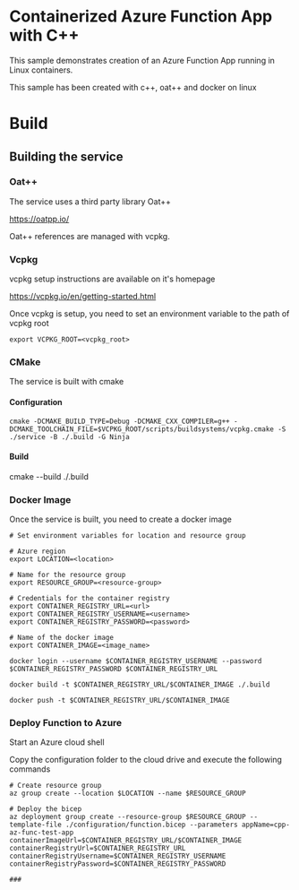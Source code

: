 # Containerized Azure Function App with C++

This sample demonstrates creation of an Azure Function App running in Linux containers.

This sample has been created with c++, oat++ and docker on linux

# Build

## Building the service


### Oat++
The service uses a third party library Oat++

https://oatpp.io/

Oat++ references are managed with vcpkg.

### Vcpkg

vcpkg setup instructions are available on it's homepage

https://vcpkg.io/en/getting-started.html


Once vcpkg is setup, you need to set an environment variable to the path of vcpkg root

```
export VCPKG_ROOT=<vcpkg_root>
```

### CMake

The service is built with cmake

#### Configuration

```
cmake -DCMAKE_BUILD_TYPE=Debug -DCMAKE_CXX_COMPILER=g++ -DCMAKE_TOOLCHAIN_FILE=$VCPKG_ROOT/scripts/buildsystems/vcpkg.cmake -S ./service -B ./.build -G Ninja

```

#### Build
cmake --build ./.build

### Docker Image

Once the service is built, you need to create a docker image

```shell
# Set environment variables for location and resource group

# Azure region
export LOCATION=<location>

# Name for the resource group
export RESOURCE_GROUP=<resource-group>

# Credentials for the container registry
export CONTAINER_REGISTRY_URL=<url>
export CONTAINER_REGISTRY_USERNAME=<username>
export CONTAINER_REGISTRY_PASSWORD=<password>

# Name of the docker image
export CONTAINER_IMAGE=<image_name>

docker login --username $CONTAINER_REGISTRY_USERNAME --password $CONTAINER_REGISTRY_PASSWORD $CONTAINER_REGISTRY_URL

docker build -t $CONTAINER_REGISTRY_URL/$CONTAINER_IMAGE ./.build

docker push -t $CONTAINER_REGISTRY_URL/$CONTAINER_IMAGE
```

### Deploy Function to Azure

Start an Azure cloud shell

Copy the configuration folder to the cloud drive and execute the following commands

```shell
# Create resource group
az group create --location $LOCATION --name $RESOURCE_GROUP

# Deploy the bicep
az deployment group create --resource-group $RESOURCE_GROUP --template-file ./configuration/function.bicep --parameters appName=cpp-az-func-test-app containerImageUrl=$CONTAINER_REGISTRY_URL/$CONTAINER_IMAGE containerRegistryUrl=$CONTAINER_REGISTRY_URL containerRegistryUsername=$CONTAINER_REGISTRY_USERNAME containerRegistryPassword=$CONTAINER_REGISTRY_PASSWORD

###
```
